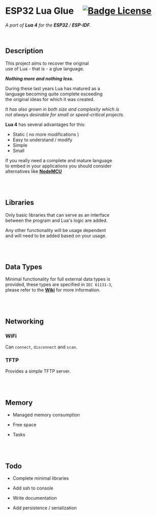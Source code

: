 
# ESP32 Lua Glue   [![Badge License]][License]

*A port of **Lua 4** for the **ESP32** / **ESP-IDF**.*

<br>

## Description

This project aims to recover the original <br>
use of Lua - that is - a glue language.

***Nothing more and nothing less.***

During these last years Lua has matured as a <br>
language becoming quite complete exceeding <br>
the original ideas for which it was created.

*It has also grown in both size and complexity which is* <br>
*not always desirable for small or speed-critical projects.*

**Lua 4** has several advantages for this:

- Static ( no more modifications )
- Easy to understand / modify
- Simple
- Small

If you really need a complete and mature language <br>
to embed in your applications you should consider <br>
alternatives like **[NodeMCU]**

<br>
<br>

## Libraries

Only basic libraries that can serve as an interface <br>
between the program and Lua's logic are added.

Any other functionality will be usage dependent <br>
and will need to be added based on your usage.

<br>
<br>

## Data Types

Minimal functionality for full external data types is <br>
provided, these types are specified in `IEC 61131-3`, <br>
please refer to the **[Wiki]** for more information.

<br>
<br>

## Networking

### WiFi

Can `connect`, `disconnect` and `scan`.

### TFTP

Provides a simple TFTP server.

<br>
<br>

## Memory

- Managed memory consumption

- Free space

- Tasks

<br>
<br>

## Todo

- Complete minimal libraries

- Add ssh to console

- Write documentation

- Add persistence / serialization 

<br>


<!----------------------------------------------------------------------------->

[Badge License]: https://img.shields.io/badge/License-GPL_3-blue.svg?style=for-the-badge

[NodeMCU]: https://nodemcu.readthedocs.io/en/release/
[Wiki]: https://github.com/hiperiondev/esp32_lua_glue/wiki

[License]: LICENSE
